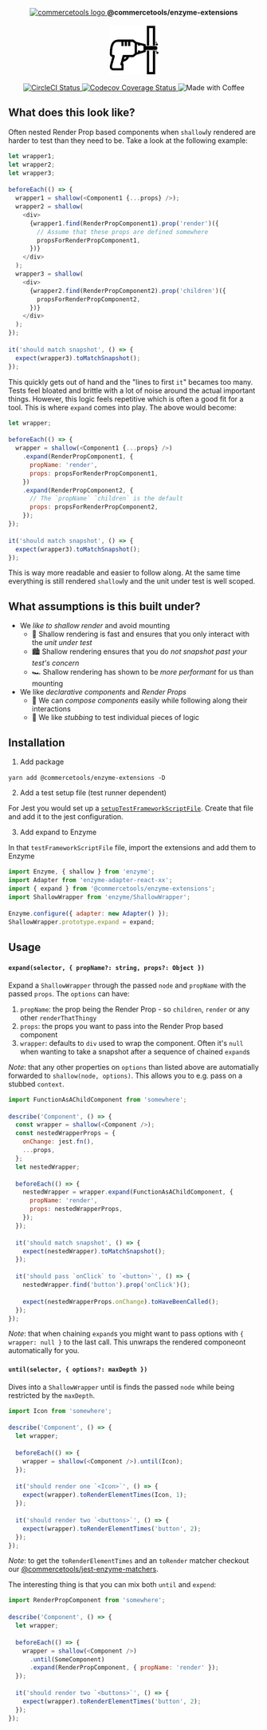 <p align="center">
  <a href="https://commercetools.com/">
    <img alt="commercetools logo" src="http://cdn.rawgit.com/commercetools/press-kit/master/PNG/72DPI/CT%20logo%20chrom%20black%20horizontal%20RGB%2072dpi.png">
  </a>
  <b>@commercetools/enzyme-extensions</b><br /><br />

  <img height="100" alt="Logo" src="https://raw.githubusercontent.com/commercetools/enzyme-extensions/master/logo.jpeg" />
</p>

<p align="center">
  <a href="https://circleci.com/gh/commercetools/enzyme-extensions">
    <img alt="CircleCI Status" src="https://circleci.com/gh/commercetools/enzyme-extensions.svg?style=shield&circle-token=e58fc71dcfcab717a3ab1e529da76ab127d33a5e">
  </a>
  <a href="https://codecov.io/gh/commercetools/enzyme-extensions">
    <img alt="Codecov Coverage Status" src="https://img.shields.io/codecov/c/github/commercetools/enzyme-extensions.svg?style=flat-square">
  </a>
  <img alt="Made with Coffee" src="https://img.shields.io/badge/made%20with-%E2%98%95%EF%B8%8F%20coffee-yellow.svg">
</p>

## What does this look like?

Often nested Render Prop based components when `shallow`ly rendered are harder to test than they need to be. Take a look at the following example:

```js
let wrapper1;
let wrapper2;
let wrapper3;

beforeEach(() => {
  wrapper1 = shallow(<Component1 {...props} />);
  wrapper2 = shallow(
    <div>
      {wrapper1.find(RenderPropComponent1).prop('render')({
        // Assume that these props are defined somewhere
        propsForRenderPropComponent1,
      })}
    </div>
  );
  wrapper3 = shallow(
    <div>
      {wrapper2.find(RenderPropComponent2).prop('children')({
        propsForRenderPropComponent2,
      })}
    </div>
  );
});

it('should match snapshot', () => {
  expect(wrapper3).toMatchSnapshot();
});
```

This quickly gets out of hand and the "lines to first `it`" becames too many. Tests feel bloated and brittle with a lot of noise around the actual important things. However, this logic feels repetitive which is often a good fit for a tool. This is where `expand` comes into play. The above would become:

```js
let wrapper;

beforeEach(() => {
  wrapper = shallow(<Component1 {...props} />)
    .expand(RenderPropComponent1, {
      propName: 'render',
      props: propsForRenderPropComponent1,
    })
    .expand(RenderPropComponent2, {
      // The `propName` `children` is the default
      props: propsForRenderPropComponent2,
    });
});

it('should match snapshot', () => {
  expect(wrapper3).toMatchSnapshot();
});
```

This is way more readable and easier to follow along. At the same time everything is still rendered `shallow`ly and the unit under test is well scoped.

## What assumptions is this built under?

* We _like to shallow render_ and avoid mounting
  * 🤺 Shallow rendering is fast and ensures that you only interact with the _unit under test_
  * 🏙 Shallow rendering ensures that you do _not snapshot past your test's concern_
  * 🏎 Shallow rendering has shown to be _more performant_ for us than mounting
* We like _declarative components_ and _Render Props_
  * 🧠 We can _compose components_ easily while following along their interactions
  * 🔪 We like _stubbing_ to test individual pieces of logic

## Installation

1.  Add package

`yarn add @commercetools/enzyme-extensions -D`

2.  Add a test setup file (test runner dependent)

For Jest you would set up a [`setupTestFrameworkScriptFile`](https://facebook.github.io/jest/docs/configuration.html#setuptestframeworkscriptfile-string).
Create that file and add it to the jest configuration.

3.  Add expand to Enzyme

In that `testFrameworkScriptFile` file, import the extensions and add them to Enzyme

```js
import Enzyme, { shallow } from 'enzyme';
import Adapter from 'enzyme-adapter-react-xx';
import { expand } from '@commercetools/enzyme-extensions';
import ShallowWrapper from 'enzyme/ShallowWrapper';

Enzyme.configure({ adapter: new Adapter() });
ShallowWrapper.prototype.expand = expand;
```

## Usage

#### `expand(selector, { propName?: string, props?: Object })`

Expand a `ShallowWrapper` through the passed `node` and `propName` with the passed `props`. The `options` can have:

1.  `propName`: the prop being the Render Prop - so `children`, `render` or any other `renderThatThingy`
2.  `props`: the props you want to pass into the Render Prop based component
3.  `wrapper`: defaults to `div` used to wrap the component. Often it's `null` when wanting to take a snapshot after a sequence of chained `expand`s

_Note_: that any other properties on `options` than listed above are automatially forwarded to `shallow(node, options)`. This allows you to e.g. pass on a stubbed `context`.

```js
import FunctionAsAChildComponent from 'somewhere';

describe('Component', () => {
  const wrapper = shallow(<Component />);
  const nestedWrapperProps = {
    onChange: jest.fn(),
    ...props,
  };
  let nestedWrapper;

  beforeEach(() => {
    nestedWrapper = wrapper.expand(FunctionAsAChildComponent, {
      propName: 'render',
      props: nestedWrapperProps,
    });
  });

  it('should match snapshot', () => {
    expect(nestedWrapper).toMatchSnapshot();
  });

  it('should pass `onClick` to `<button>`', () => {
    nestedWrapper.find('button').prop('onClick')();

    expect(nestedWrapperProps.onChange).toHaveBeenCalled();
  });
});
```

_Note_: that when chaining `expand`s you might want to pass options with `{ wrapper: null }` to the last call. This unwraps the rendered componeont automatically for you.

#### `until(selector, { options?: maxDepth })`

Dives into a `ShallowWrapper` until is finds the passed `node` while being restricted by the `maxDepth`.

```js
import Icon from 'somewhere';

describe('Component', () => {
  let wrapper;

  beforeEach(() => {
    wrapper = shallow(<Component />).until(Icon);
  });

  it('should render one `<Icon>`', () => {
    expect(wrapper).toRenderElementTimes(Icon, 1);
  });

  it('should render two `<buttons>`', () => {
    expect(wrapper).toRenderElementTimes('button', 2);
  });
});
```

_Note_: to get the `toRenderElementTimes` and an `toRender` matcher checkout our [@commercetools/jest-enzyme-matchers](https://github.com/commercetools/jest-enzyme-matchers).

The interesting thing is that you can mix both `until` and `expend`:

```js
import RenderPropComponent from 'somewhere';

describe('Component', () => {
  let wrapper;

  beforeEach(() => {
    wrapper = shallow(<Component />)
      .until(SomeComponent)
      .expand(RenderPropComponent, { propName: 'render' });
  });

  it('should render two `<buttons>`', () => {
    expect(wrapper).toRenderElementTimes('button', 2);
  });
});
```
